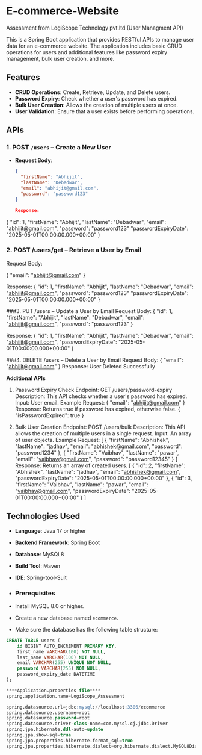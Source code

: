 # E-commerce-Website
Assessment from LogiScope Technology pvt.ltd (User Managment API)

This is a Spring Boot application that provides RESTful APIs to manage user data for an e-commerce website. The application includes basic CRUD operations for users and additional features like password expiry management, bulk user creation, and more.

## Features

- **CRUD Operations**: Create, Retrieve, Update, and Delete users.
- **Password Expiry**: Check whether a user's password has expired.
- **Bulk User Creation**: Allows the creation of multiple users at once.
- **User Validation**: Ensure that a user exists before performing operations.

## APIs

### 1. POST `/users` – Create a New User

- **Request Body**:
  ```json
  {
    "firstName": "Abhijit",
    "lastName": "Debadwar",
    "email": "abhijit@gmail.com",
    "password": "password123"
  }

  Response:

{
  "id": 1,
  "firstName": "Abhijit",
  "lastName": "Debadwar",
  "email": "abhijit@gmail.com",
  "password": "password123"
  "passwordExpiryDate": "2025-05-01T00:00:00.000+00:00"
}

### 2. POST /users/get – Retrieve a User by Email
Request Body:

{
   "email": "abhijit@gmail.com"
}

Response:
{
  "id": 1,
  "firstName": "Abhijit",
  "lastName": "Debadwar",
  "email": "abhijit@gmail.com",
  "password": "password123"
  "passwordExpiryDate": "2025-05-01T00:00:00.000+00:00"
}

###3. PUT /users – Update a User by Email
Request Body:
{
  "id": 1,
  "firstName": "Abhijit",
  "lastName": "Debadwar",
  "email": "abhijit@gmail.com",
  "password": "password123"
}

Response:
{
  "id": 1,
  "firstName": "Abhijit",
  "lastName": "Debadwar",
  "email": "abhijit@gmail.com",
  "passwordExpiryDate": "2025-05-01T00:00:00.000+00:00"
}

###4.  DELETE /users – Delete a User by Email
Request Body:
{
  "email": "abhijit@gmail.com"
} 
Response: User Deleted Successfully

**Additional APIs**

1. Password Expiry Check
Endpoint: GET /users/password-expiry
Description: This API checks whether a user's password has expired.
Input: User email.
Example Request:
{
  "email": "abhijit@gmail.com"
}
Response: Returns true if password has expired, otherwise false.
{
  "isPasswordExpired": true
}

2. Bulk User Creation
Endpoint: POST /users/bulk
Description: This API allows the creation of multiple users in a single request.
Input: An array of user objects.
Example Request:
[
  {
  "firstName": "Abhishek",
  "lastName": "jadhav",
  "email": "abhishek@gmail.com",
  "password": "password1234"
  },
  {
  "firstName": "Vaibhav",
  "lastName": "pawar",
  "email": "vaibhav@gmail.com",
  "password": "password12345"
  }
]
Response: Returns an array of created users.
[
  {
    "id": 2,
    "firstName": "Abhishek",
    "lastName": "jadhav",
    "email": "abhishek@gmail.com",
    "passwordExpiryDate": "2025-05-01T00:00:00.000+00:00"
  },
  {
    "id": 3,
    "firstName": "Vaibhav",
    "lastName": "pawar",
    "email": "vaibhav@gmail.com",
    "passwordExpiryDate": "2025-05-01T00:00:00.000+00:00"
  }
]

## Technologies Used

- **Language**: Java 17 or higher
- **Backend Framework**: Spring Boot
- **Database**: MySQL8
- **Build Tool**: Maven
- **IDE**: Spring-tool-Suit

- ### Prerequisites

- Install MySQL 8.0 or higher.
- Create a new database named `ecommerce`.
- Make sure the database has the following table structure:

```sql
CREATE TABLE users (
    id BIGINT AUTO_INCREMENT PRIMARY KEY,
    first_name VARCHAR(100) NOT NULL,
    last_name VARCHAR(100) NOT NULL,
    email VARCHAR(255) UNIQUE NOT NULL,
    password VARCHAR(255) NOT NULL,
    password_expiry_date DATETIME
);

****Application.properties file****
spring.application.name=LogiScope_Assessment

spring.datasource.url=jdbc:mysql://localhost:3306/ecommerce
spring.datasource.username=root
spring.datasource.password=root
spring.datasource.driver-class-name=com.mysql.cj.jdbc.Driver
spring.jpa.hibernate.ddl-auto=update
spring.jpa.show-sql=true
spring.jpa.properties.hibernate.format_sql=true
spring.jpa.properties.hibernate.dialect=org.hibernate.dialect.MySQL8Dialect
